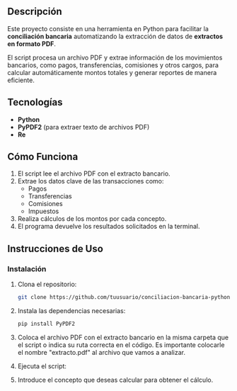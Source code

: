 ## Descripción

Este proyecto consiste en una herramienta en Python para facilitar la **conciliación bancaria** automatizando la extracción de datos de **extractos en formato PDF**.

El script procesa un archivo PDF y extrae información de los movimientos bancarios, como pagos, transferencias, comisiones y otros cargos, para calcular automáticamente montos totales y generar reportes de manera eficiente.

## Tecnologías
- **Python**
- **PyPDF2** (para extraer texto de archivos PDF)
- **Re**

## Cómo Funciona
1. El script lee el archivo PDF con el extracto bancario.
2. Extrae los datos clave de las transacciones como:
   - Pagos
   - Transferencias
   - Comisiones
   - Impuestos
3. Realiza cálculos de los montos por cada concepto.
5. El programa devuelve los resultados solicitados en la terminal.

## Instrucciones de Uso
### Instalación

1. Clona el repositorio:
    ```bash
    git clone https://github.com/tuusuario/conciliacion-bancaria-python.git
    ```

2. Instala las dependencias necesarias:
    ```bash
    pip install PyPDF2
    ```

3. Coloca el archivo PDF con el extracto bancario en la misma carpeta que el script o indica su ruta correcta en el código. Es importante colocarle el nombre "extracto.pdf" al archivo que vamos a analizar.

4. Ejecuta el script:

5. Introduce el concepto que deseas calcular para obtener el cálculo.
